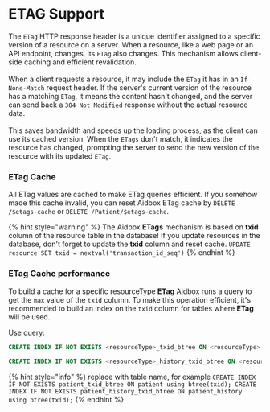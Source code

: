 # ETAG Support

The `ETag` HTTP response header is a unique identifier assigned to a specific version of a resource on a server. When a resource, like a web page or an API endpoint, changes, its `ETag` also changes. This mechanism allows client-side caching and efficient revalidation. \
\
When a client requests a resource, it may include the `ETag` it has in an `If-None-Match` request header. If the server's current version of the resource has a matching `ETag`, it means the content hasn't changed, and the server can send back a `304 Not Modified` response without the actual resource data. \
\
This saves bandwidth and speeds up the loading process, as the client can use its cached version. When the `ETags` don't match, it indicates the resource has changed, prompting the server to send the new version of the resource with its updated `ETag`.

### ETag Cache

All ETag values are cached to make ETag queries efficient. If you somehow made this cache invalid, you can reset Aidbox ETag cache by `DELETE /$etags-cache` or `DELETE /Patient/$etags-cache`.

{% hint style="warning" %}
The Aidbox **ETags** mechanism is based on **txid** column of the resource table in the database! If you update resources in the database, don't forget to update the **txid** column and reset cache. `UPDATE resource SET txid = nextval('transaction_id_seq')`
{% endhint %}

### ETag Cache performance

To build a cache for a specific resourceType **ETag** Aidbox runs a query to get the `max` value of the `txid` column. To make this operation efficient, it's recommended to build an index on the `txid` column for tables where **ETag** will be used.

Use query:

```sql
CREATE INDEX IF NOT EXISTS <resourceType>_txid_btree ON <resourceType> using btree(txid);

CREATE INDEX IF NOT EXISTS <resourceType>_history_txid_btree ON <resourceType>_history using btree(txid);
```

{% hint style="info" %}
replace with table name, for example `CREATE INDEX IF NOT EXISTS patient_txid_btree ON patient using btree(txid); CREATE INDEX IF NOT EXISTS patient_history_txid_btree ON patient_history using btree(txid);`
{% endhint %}
